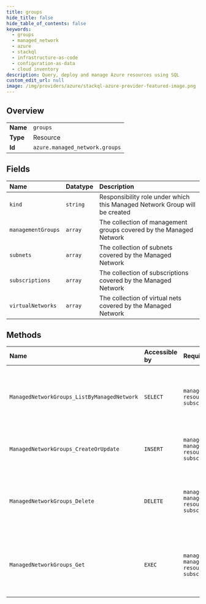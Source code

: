 ```yaml
---
title: groups
hide_title: false
hide_table_of_contents: false
keywords:
  - groups
  - managed_network
  - azure    
  - stackql
  - infrastructure-as-code
  - configuration-as-data
  - cloud inventory
description: Query, deploy and manage Azure resources using SQL
custom_edit_url: null
image: /img/providers/azure/stackql-azure-provider-featured-image.png
---
```

  
    

## Overview
<table><tbody>
<tr><td><b>Name</b></td><td><code>groups</code></td></tr>
<tr><td><b>Type</b></td><td>Resource</td></tr>
<tr><td><b>Id</b></td><td><code>azure.managed_network.groups</code></td></tr>
</tbody></table>

## Fields
| Name | Datatype | Description |
|:-----|:---------|:------------|
| `kind` | `string` | Responsibility role under which this Managed Network Group will be created |
| `managementGroups` | `array` | The collection of management groups covered by the Managed Network |
| `subnets` | `array` | The collection of  subnets covered by the Managed Network |
| `subscriptions` | `array` | The collection of subscriptions covered by the Managed Network |
| `virtualNetworks` | `array` | The collection of virtual nets covered by the Managed Network |
## Methods
| Name | Accessible by | Required Params | Description |
|:-----|:--------------|:----------------|:------------|
| `ManagedNetworkGroups_ListByManagedNetwork` | `SELECT` | `managedNetworkName, resourceGroupName, subscriptionId` | The ListByManagedNetwork ManagedNetworkGroup operation retrieves all the Managed Network Groups in a specified Managed Networks in a paginated format. |
| `ManagedNetworkGroups_CreateOrUpdate` | `INSERT` | `managedNetworkGroupName, managedNetworkName, resourceGroupName, subscriptionId` | The Put ManagedNetworkGroups operation creates or updates a Managed Network Group resource |
| `ManagedNetworkGroups_Delete` | `DELETE` | `managedNetworkGroupName, managedNetworkName, resourceGroupName, subscriptionId` | The Delete ManagedNetworkGroups operation deletes a Managed Network Group specified by the resource group, Managed Network name, and group name |
| `ManagedNetworkGroups_Get` | `EXEC` | `managedNetworkGroupName, managedNetworkName, resourceGroupName, subscriptionId` | The Get ManagedNetworkGroups operation gets a Managed Network Group specified by the resource group, Managed Network name, and group name |
